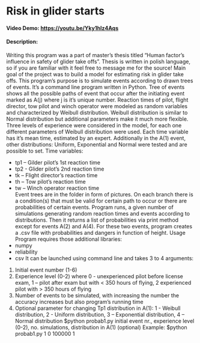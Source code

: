 # Risk in glider starts
#### Video Demo:  https://youtu.be/Yky1hlz4Aqs
#### Description:
Writing this program was a part of master’s thesis titled “Human factor’s influence in safety of glider take offs”. Thesis is written in polish language, so if you are familiar with it feel free to message me for the source! 
Main goal of the project was to build a model for estimating risk in glider take offs. This program’s purpose is to simulate events according to drawn trees of events. It’s a command line program written in Python.
Tree of events shows all the possible paths of event that occur after the initiating event marked as A(j) where j is it’s unique number.
Reaction times of pilot, flight director, tow pilot and winch operator were modeled as random variables and characterized by Weibull distribution. Weibull distribution is similar to Normal distribution but additional parameters make it much more flexible. Three levels of experience were considered in the model, for each one different parameters of Weibull distribution were used. Each time variable has it’s mean time, estimated by an expert. Additionally in the A(1) event, other distributions: Uniform, Exponential and Normal were tested and are possible to set.
Time variables:
-	tp1 – Gilder pilot’s 1st reaction time
-	tp2 - Glider pilot’s 2nd reaction time
-	tk – Flight director’s reaction time
-	th – Tow pilot’s reaction time
-	tw – Winch operator reaction time\
Event trees are in the folder in form of pictures. On each branch there is a condition(s) that must be valid for certain path to occur or there are probabilities of certain events.
Program runs, a given number of simulations generating random reaction times and events according to distributions. Then it returns a list of probabilities via print method except for events  A(2) and A(4). For these two events, program creates a .csv file with probabilities and dangers in function of height.
Usage\
Program requires those additional libraries:
-	numpy
-	reliability
-	csv
It can be launched using command line and takes 3 to 4 arguments:
1.	Initial event number (1-6)
2.	Experience level (0-2) where 0 - unexperienced pilot before license exam, 1 – pilot after exam but with < 350 hours of flying, 2 experienced pilot with > 350 hours of flying
3.	Number of events to be simulated, with increasing the number the accuracy increases but also program’s running time
4.	Optional parameter for changing Tp1 distribution in A(1): 1 - Weibull distribution, 2 - Uniform distribution, 3 – Exponential distribution, 4 – Normal distribution
$python probab1.py initial event nr., experience level (0-2), no. simulations, distribution in A(1) (optional)
Example:
$python probab1.py 1 0 100000 1
